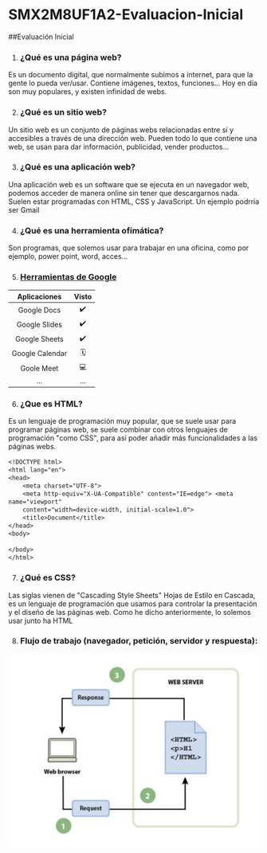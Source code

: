 # SMX2M8UF1A2-Evaluacion-Inicial
##Evaluación Inicial

1. ### ¿Qué es una página web?

Es un documento digital, que normalmente subimos a internet, para que la gente lo pueda ver/usar.
Contiene imágenes, textos, funciones…
Hoy en día son muy populares, y existen infinidad de webs.

2. ### ¿Qué es un sitio web?

Un sitio web es un conjunto de páginas webs relacionadas entre sí y accesibles a través de una dirección web. Pueden todo lo que contiene una web, se usan para dar información, publicidad, vender productos…

3. ### ¿Qué es una aplicación web? 

Una aplicación web es un software que se ejecuta en un navegador web, podemos acceder de manera online sin tener que descargarnos nada. Suelen estar programadas con HTML, CSS y JavaScript. Un ejemplo podrria ser Gmail

4. ### ¿Qué es una herramienta ofimática?

Son programas, que solemos usar para trabajar en una oficina, como por ejemplo, power point, word, acces...

5. ### [Herramientas de Google](https://www.google.com/intl/es-419/chrome/browser-tools/ "Descubre las herramientas de google")

| Aplicaciones | Visto |
|:----------:|:----------:|
| Google Docs | ✔️ |
| Google Slides | ✔️ |
| Google Sheets | ✔️ |
| Google Calendar | 🗓️ |
| Goole Meet | 💻 |
| ... | ... |

6. ### ¿Que es HTML?

Es un lenguaje de programación muy popular, que se suele usar para programar páginas web, se suele combinar con otros lenguajes de programación "como CSS", para así poder añadir más funcionalidades a las páginas webs.

```
<!DOCTYPE html>
<html lang="en">
<head>
    <meta charset="UTF-8">
    <meta http-equiv="X-UA-Compatible" content="IE=edge"> <meta name="viewport"
    content="width=device-width, initial-scale=1.0">
    <title>Document</title>
</head>
<body>

</body>
</html>
```

7. ### ¿Qué es CSS?

Las siglas vienen de "Cascading Style Sheets" Hojas de Estilo en Cascada, es un lenguaje de programación que usamos para controlar la presentación y el diseño de las páginas web. Como he dicho anteriormente, lo solemos usar junto ha HTML

8. ### Flujo de trabajo (navegador, petición, servidor y respuesta):
 
 ![Flujo de Trabajo](https://github.com/davidvd33/SMX2M8UF1A2-Evaluacion-Inicial/blob/main/Captura%20de%20pantalla%202023-09-29%20155911.jpg)
